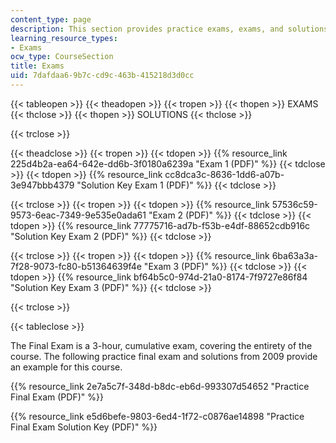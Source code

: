 ```yaml
---
content_type: page
description: This section provides practice exams, exams, and solutions.
learning_resource_types:
- Exams
ocw_type: CourseSection
title: Exams
uid: 7dafdaa6-9b7c-cd9c-463b-415218d3d0cc
---
```


{{< tableopen >}}
{{< theadopen >}}
{{< tropen >}}
{{< thopen >}}
EXAMS
{{< thclose >}}
{{< thopen >}}
SOLUTIONS
{{< thclose >}}

{{< trclose >}}

{{< theadclose >}}
{{< tropen >}}
{{< tdopen >}}
{{% resource_link 225d4b2a-ea64-642e-dd6b-3f0180a6239a "Exam 1 (PDF)" %}}
{{< tdclose >}}
{{< tdopen >}}
{{% resource_link cc8dca3c-8636-1dd6-a07b-3e947bbb4379 "Solution Key Exam 1 (PDF)" %}}
{{< tdclose >}}

{{< trclose >}}
{{< tropen >}}
{{< tdopen >}}
{{% resource_link 57536c59-9573-6eac-7349-9e535e0ada61 "Exam 2 (PDF)" %}}
{{< tdclose >}}
{{< tdopen >}}
{{% resource_link 77775716-ad7b-f53b-e4df-88652cdb916c "Solution Key Exam 2 (PDF)" %}}
{{< tdclose >}}

{{< trclose >}}
{{< tropen >}}
{{< tdopen >}}
{{% resource_link 6ba63a3a-7f28-9073-fc80-b51364639f4e "Exam 3 (PDF)" %}}
{{< tdclose >}}
{{< tdopen >}}
{{% resource_link bf64b5c0-974d-21a0-8174-7f9727e86f84 "Solution Key Exam 3 (PDF)" %}}
{{< tdclose >}}

{{< trclose >}}

{{< tableclose >}}

The Final Exam is a 3-hour, cumulative exam, covering the entirety of the course. The following practice final exam and solutions from 2009 provide an example for this course.

{{% resource_link 2e7a5c7f-348d-b8dc-eb6d-993307d54652 "Practice Final Exam (PDF)" %}}

{{% resource_link e5d6befe-9803-6ed4-1f72-c0876ae14898 "Practice Final Exam Solution Key (PDF)" %}}
